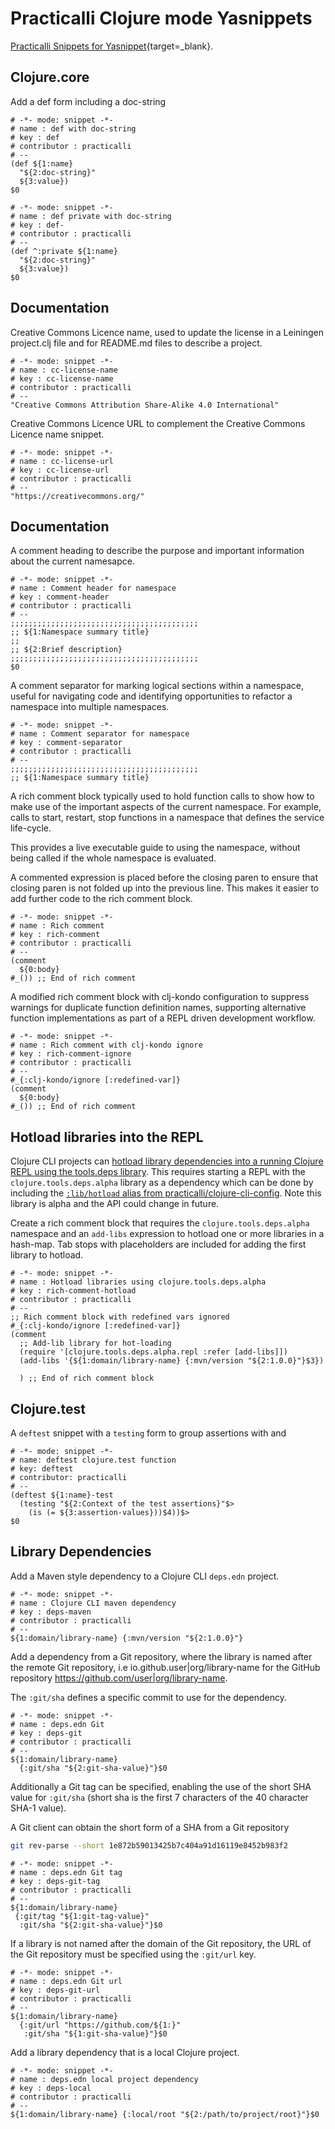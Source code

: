 # Practicalli Clojure mode Yasnippets

[Practicalli Snippets for Yasnippet](https://github.com/practicalli/spacemacs.d/tree/live/snippets){target=_blank}.


## Clojure.core

Add a def form including a doc-string

```none
# -*- mode: snippet -*-
# name : def with doc-string
# key : def
# contributor : practicalli
# --
(def ${1:name}
  "${2:doc-string}"
  ${3:value})
$0
```

```none
# -*- mode: snippet -*-
# name : def private with doc-string
# key : def-
# contributor : practicalli
# --
(def ^:private ${1:name}
  "${2:doc-string}"
  ${3:value})
$0
```


## Documentation

Creative Commons Licence name, used to update the license in a Leiningen project.clj file and for README.md files to describe a project.

```none
# -*- mode: snippet -*-
# name : cc-license-name
# key : cc-license-name
# contributor : practicalli
# --
"Creative Commons Attribution Share-Alike 4.0 International"
```
Creative Commons Licence URL to complement the Creative Commons Licence name snippet.

```none
# -*- mode: snippet -*-
# name : cc-license-url
# key : cc-license-url
# contributor : practicalli
# --
"https://creativecommons.org/"
```

## Documentation

A comment heading to describe the purpose and important information about the current namesapce.

```none
# -*- mode: snippet -*-
# name : Comment header for namespace
# key : comment-header
# contributor : practicalli
# --
;;;;;;;;;;;;;;;;;;;;;;;;;;;;;;;;;;;;;;;;;;
;; ${1:Namespace summary title}
;;
;; ${2:Brief description}
;;;;;;;;;;;;;;;;;;;;;;;;;;;;;;;;;;;;;;;;;;
$0
```

A comment separator for marking logical sections within a namespace, useful for navigating code and identifying opportunities to refactor a namespace into multiple namespaces.

```none
# -*- mode: snippet -*-
# name : Comment separator for namespace
# key : comment-separator
# contributor : practicalli
# --
;;;;;;;;;;;;;;;;;;;;;;;;;;;;;;;;;;;;;;;;;;
;; ${1:Namespace summary title}
```

A rich comment block typically used to hold function calls to show how to make use of the important aspects of the current namespace. For example, calls to start, restart, stop functions in a namespace that defines the service life-cycle.

This provides a live executable guide to using the namespace, without being called if the whole namespace is evaluated.

A commented expression is placed before the closing paren to ensure that closing paren is not folded up into the previous line. This makes it easier to add further code to the rich comment block.


```none
# -*- mode: snippet -*-
# name : Rich comment
# key : rich-comment
# contributor : practicalli
# --
(comment
  ${0:body}
#_()) ;; End of rich comment
```


A modified rich comment block with clj-kondo configuration to suppress warnings for duplicate function definition names, supporting alternative function implementations as part of a REPL driven development workflow.

```none
# -*- mode: snippet -*-
# name : Rich comment with clj-kondo ignore
# key : rich-comment-ignore
# contributor : practicalli
# --
#_{:clj-kondo/ignore [:redefined-var]}
(comment
  ${0:body}
#_()) ;; End of rich comment
```


## Hotload libraries into the REPL

Clojure CLI projects can [hotload library dependencies into a running Clojure REPL using the tools.deps library](https://practical.li/clojure/alternative-tools/clojure-cli/hotload-libraries.html).  This requires starting a REPL with the `clojure.tools.deps.alpha` library as a dependency which can be done by including the [`:lib/hotload` alias from practicalli/clojure-cli-config](https://github.com/practicalli/clojure-cli-config#hotload-libraries-into-a-running-repl).  Note this library is alpha and the API could change in future.

Create a rich comment block that requires the `clojure.tools.deps.alpha` namespace and an `add-libs` expression to hotload one or more libraries in a hash-map.  Tab stops with placeholders are included for adding the first library to hotload.

```none
# -*- mode: snippet -*-
# name : Hotload libraries using clojure.tools.deps.alpha
# key : rich-comment-hotload
# contributor : practicalli
# --
;; Rich comment block with redefined vars ignored
#_{:clj-kondo/ignore [:redefined-var]}
(comment
  ;; Add-lib library for hot-loading
  (require '[clojure.tools.deps.alpha.repl :refer [add-libs]])
  (add-libs '{${1:domain/library-name} {:mvn/version "${2:1.0.0}"}$3})

  ) ;; End of rich comment block
```


## Clojure.test

A `deftest` snippet with a `testing` form to group assertions with and

```none
# -*- mode: snippet -*-
# name: deftest clojure.test function
# key: deftest
# contributor: practicalli
# --
(deftest ${1:name}-test
  (testing "${2:Context of the test assertions}"$>
    (is (= ${3:assertion-values}))$4))$>
$0
```


## Library Dependencies

Add a Maven style dependency to a Clojure CLI `deps.edn` project.

```none
# -*- mode: snippet -*-
# name : Clojure CLI maven dependency
# key : deps-maven
# contributor : practicalli
# --
${1:domain/library-name} {:mvn/version "${2:1.0.0}"}
```

Add a dependency from a Git repository, where the library is named after the remote Git repository, i.e io.github.user|org/library-name for the GitHub repository https://github.com/user|org/library-name.

The `:git/sha` defines a specific commit to use for the dependency.

```none
# -*- mode: snippet -*-
# name : deps.edn Git
# key : deps-git
# contributor : practicalli
# --
${1:domain/library-name}
  {:git/sha "${2:git-sha-value}"}$0
```

Additionally a Git tag can be specified, enabling the use of the short SHA value for `:git/sha` (short sha is the first 7 characters of the 40 character SHA-1 value).

A Git client can obtain the short form of a SHA from a Git repository

```bash
git rev-parse --short 1e872b59013425b7c404a91d16119e8452b983f2
```

```none
# -*- mode: snippet -*-
# name : deps.edn Git tag
# key : deps-git-tag
# contributor : practicalli
# --
${1:domain/library-name}
 {:git/tag "${1:git-tag-value}"
  :git/sha "${2:git-sha-value}"}$0
```

If a library is not named after the domain of the Git repository, the URL of the Git repository must be specified using the `:git/url` key.

```none
# -*- mode: snippet -*-
# name : deps.edn Git url
# key : deps-git-url
# contributor : practicalli
# --
${1:domain/library-name}
  {:git/url "https://github.com/${1:}"
   :git/sha "${1:git-sha-value}"}$0
```

Add a library dependency that is a local Clojure project.

```none
# -*- mode: snippet -*-
# name : deps.edn local project dependency
# key : deps-local
# contributor : practicalli
# --
${1:domain/library-name} {:local/root "${2:/path/to/project/root}"}$0
```
